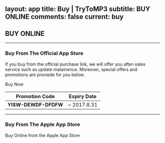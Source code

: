 layout: app
title: Buy | TryToMP3
subtitle: BUY ONLINE
comments: false
current: buy
---

## <strong>BUY ONLINE</strong>
---

### Buy From The Official App Store
If you buy from the official purchase link, we will offer you after-sales service such as update matainence. Moreover, special offers and promotions are proviede for you below.  

<div class="cls-banner-start-link"> <i class="fa fa-shopping-bag fa-3x" aria-hidden="true"></i> <span> Buy Now </span> <i class="fa fa-angle-double-right"></i> </div>



Promotion Code | Expiry Date
------ | -------
**YISW-DEWDF-DFDFW** | ~ 2017.8.31

---

### Buy From The Apple App Store
<div class="cls-banner-start-link"> <i class="fa fa-apple fa-3x" aria-hidden="true"></i> <span> Buy Online from the Apple App Store </span><i class="fa fa-angle-double-right"></i></div>

